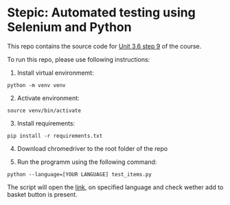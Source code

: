 # Stepic: Automated testing using Selenium and Python

This repo contains the source code for [Unit 3.6 step 9](https://stepik.org/lesson/237240/step/9?unit=209628) of the course.

To run this repo, please use following instructions:

1. Install virtual environmemt:
```
python -m venv venv
```

2. Activate environment:
```shell
source venv/bin/activate
```

3. Install requirements:
```shell
pip install -r requirements.txt
```

4. Download chromedriver to the root folder of the repo

5. Run the programm using the following command:
```shell
python --language=[YOUR LANGUAGE] test_items.py
```

The script will open the [link](http://selenium1py.pythonanywhere.com/catalogue/coders-at-work_207/), on specified language and check wether add to basket button is present.
